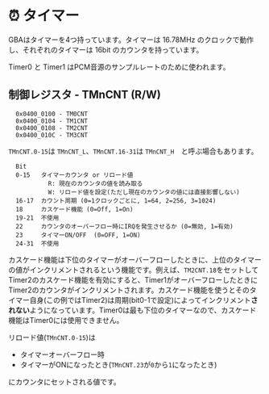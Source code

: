 # ⏰ タイマー

GBAはタイマーを4つ持っています。タイマーは 16.78MHz のクロックで動作し、それぞれのタイマーは 16bit のカウンタを持っています。

Timer0 と Timer1 はPCM音源のサンプルレートのために使われます。

## 制御レジスタ - TMnCNT (R/W)

```
  0x0400_0100 - TM0CNT
  0x0400_0104 - TM1CNT
  0x0400_0108 - TM2CNT
  0x0400_010C - TM3CNT
```

`TMnCNT.0-15`は `TMnCNT_L`、`TMnCNT.16-31`は `TMnCNT_H`　と呼ぶ場合もあります。

```
  Bit
  0-15   タイマーカウンタ or リロード値
           R: 現在のカウンタの値を読み取る
           W: リロード値を設定(ただし現在のカウンタの値には直接影響しない)
  16-17  カウント周期 (0=1クロックごとに, 1=64, 2=256, 3=1024)
  18     カスケード機能 (0=Off, 1=On)
  19-21  不使用
  22     カウンタのオーバーフロー時にIRQを発生させるか (0=無効, 1=有効)
  23     タイマーON/OFF  (0=OFF, 1=ON)
  24-31  不使用
```

カスケード機能は下位のタイマーがオーバーフローしたときに、上位のタイマーの値がインクリメントされるという機能です。例えば、`TM2CNT.18`をセットしてTimer2のカスケード機能を有効にすると、Timer1がオーバーフローしたときにTimer2のカウンタがインクリメントされます。カスケード機能を使うとそのタイマー自身(この例ではTimer2)は周期(bit0-1で設定)によってインクリメント**されない**ようになっています。Timer0は最も下位のタイマーなので、カスケード機能はTimer0には使用できません。

リロード値(`TMnCNT.0-15`)は

- タイマーオーバーフロー時
- タイマーがONになったとき(`TMnCNT.23`が`0`から`1`になったとき)

にカウンタにセットされる値です。
